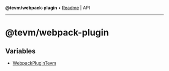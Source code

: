 **@tevm/webpack-plugin** • [Readme](README.md) \| API

***

# @tevm/webpack-plugin

## Variables

- [WebpackPluginTevm](variables/WebpackPluginTevm.md)
